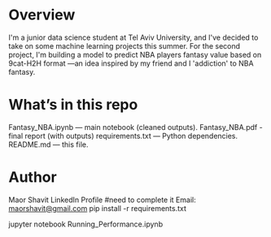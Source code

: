 # Overview
I'm a junior data science student at Tel Aviv University, and I've decided to take on some machine learning projects this summer. For the second project, I'm building a model to predict NBA players fantasy value based on 9cat-H2H format —an idea inspired by my friend and I 'addiction' to NBA fantasy.
# What’s in this repo
Fantasy_NBA.ipynb — main notebook (cleaned outputs).
Fantasy_NBA.pdf - final report (with outputs)
requirements.txt — Python dependencies.
README.md — this file.
# Author
Maor Shavit
LinkedIn Profile #need to complete it
Email: maorshavit@gmail.com
pip install -r requirements.txt

jupyter notebook Running_Performance.ipynb

